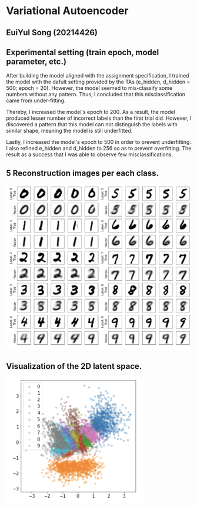# Variational Autoencoder

## EuiYul Song (20214426)
## Experimental setting (train epoch, model parameter, etc.)

After building the model aligned with the assignment specification, I trained the model with the dafult setting provided by the TAs (e_hidden, d_hidden = 500; epoch = 20). However, the model seemed to mis-classify some numbers without any pattern. Thus, I concluded that this misclassification came from under-fitting.

Thereby, I increased the model's epoch to 200. As a result, the model produced lesser number of incorrect labels than the first trial did. However, I discovered a pattern that this model can not distinguish the labels with similar shape, meaning the model is still underfitted. 

Lastly, I increased the model's epoch to 500 in order to prevent underfitting. I also refined e_hidden and d_hidden to 256 so as to prevent overfitting. The result as a success that I was able to observe few misclassifications.

## 5 Reconstruction images per each class.
![](img/3.png)

## Visualization of the 2D latent space.

![](img/4.png)
